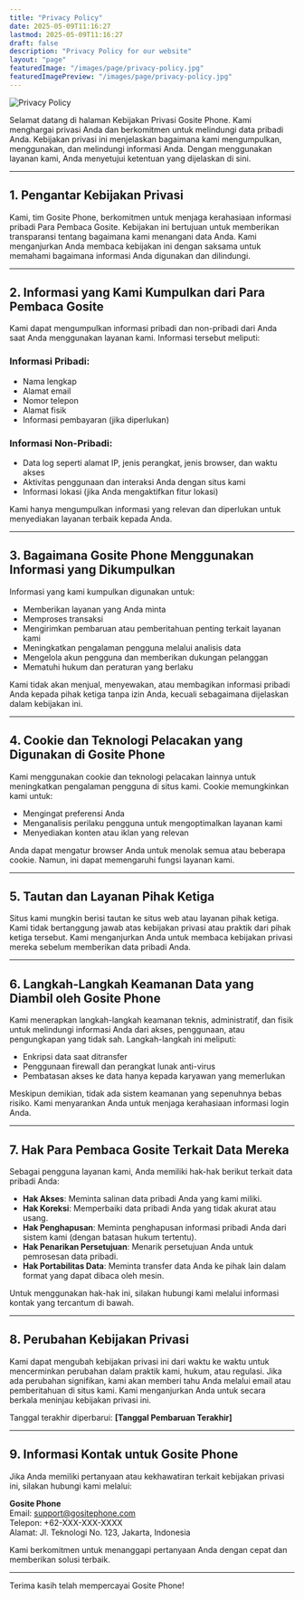```yaml
---
title: "Privacy Policy"
date: 2025-05-09T11:16:27
lastmod: 2025-05-09T11:16:27
draft: false
description: "Privacy Policy for our website"
layout: "page"
featuredImage: "/images/page/privacy-policy.jpg"
featuredImagePreview: "/images/page/privacy-policy.jpg"
---
```


![Privacy Policy](/images/page/privacy-policy.jpg)

Selamat datang di halaman Kebijakan Privasi Gosite Phone. Kami menghargai privasi Anda dan berkomitmen untuk melindungi data pribadi Anda. Kebijakan privasi ini menjelaskan bagaimana kami mengumpulkan, menggunakan, dan melindungi informasi Anda. Dengan menggunakan layanan kami, Anda menyetujui ketentuan yang dijelaskan di sini.

---

## 1. Pengantar Kebijakan Privasi

Kami, tim Gosite Phone, berkomitmen untuk menjaga kerahasiaan informasi pribadi Para Pembaca Gosite. Kebijakan ini bertujuan untuk memberikan transparansi tentang bagaimana kami menangani data Anda. Kami menganjurkan Anda membaca kebijakan ini dengan saksama untuk memahami bagaimana informasi Anda digunakan dan dilindungi.

---

## 2. Informasi yang Kami Kumpulkan dari Para Pembaca Gosite

Kami dapat mengumpulkan informasi pribadi dan non-pribadi dari Anda saat Anda menggunakan layanan kami. Informasi tersebut meliputi:

### Informasi Pribadi:
- Nama lengkap
- Alamat email
- Nomor telepon
- Alamat fisik
- Informasi pembayaran (jika diperlukan)

### Informasi Non-Pribadi:
- Data log seperti alamat IP, jenis perangkat, jenis browser, dan waktu akses
- Aktivitas penggunaan dan interaksi Anda dengan situs kami
- Informasi lokasi (jika Anda mengaktifkan fitur lokasi)

Kami hanya mengumpulkan informasi yang relevan dan diperlukan untuk menyediakan layanan terbaik kepada Anda.

---

## 3. Bagaimana Gosite Phone Menggunakan Informasi yang Dikumpulkan

Informasi yang kami kumpulkan digunakan untuk:
- Memberikan layanan yang Anda minta
- Memproses transaksi
- Mengirimkan pembaruan atau pemberitahuan penting terkait layanan kami
- Meningkatkan pengalaman pengguna melalui analisis data
- Mengelola akun pengguna dan memberikan dukungan pelanggan
- Mematuhi hukum dan peraturan yang berlaku

Kami tidak akan menjual, menyewakan, atau membagikan informasi pribadi Anda kepada pihak ketiga tanpa izin Anda, kecuali sebagaimana dijelaskan dalam kebijakan ini.

---

## 4. Cookie dan Teknologi Pelacakan yang Digunakan di Gosite Phone

Kami menggunakan cookie dan teknologi pelacakan lainnya untuk meningkatkan pengalaman pengguna di situs kami. Cookie memungkinkan kami untuk:
- Mengingat preferensi Anda
- Menganalisis perilaku pengguna untuk mengoptimalkan layanan kami
- Menyediakan konten atau iklan yang relevan

Anda dapat mengatur browser Anda untuk menolak semua atau beberapa cookie. Namun, ini dapat memengaruhi fungsi layanan kami.

---

## 5. Tautan dan Layanan Pihak Ketiga

Situs kami mungkin berisi tautan ke situs web atau layanan pihak ketiga. Kami tidak bertanggung jawab atas kebijakan privasi atau praktik dari pihak ketiga tersebut. Kami menganjurkan Anda untuk membaca kebijakan privasi mereka sebelum memberikan data pribadi Anda.

---

## 6. Langkah-Langkah Keamanan Data yang Diambil oleh Gosite Phone

Kami menerapkan langkah-langkah keamanan teknis, administratif, dan fisik untuk melindungi informasi Anda dari akses, penggunaan, atau pengungkapan yang tidak sah. Langkah-langkah ini meliputi:
- Enkripsi data saat ditransfer
- Penggunaan firewall dan perangkat lunak anti-virus
- Pembatasan akses ke data hanya kepada karyawan yang memerlukan

Meskipun demikian, tidak ada sistem keamanan yang sepenuhnya bebas risiko. Kami menyarankan Anda untuk menjaga kerahasiaan informasi login Anda.

---

## 7. Hak Para Pembaca Gosite Terkait Data Mereka

Sebagai pengguna layanan kami, Anda memiliki hak-hak berikut terkait data pribadi Anda:
- **Hak Akses**: Meminta salinan data pribadi Anda yang kami miliki.
- **Hak Koreksi**: Memperbaiki data pribadi Anda yang tidak akurat atau usang.
- **Hak Penghapusan**: Meminta penghapusan informasi pribadi Anda dari sistem kami (dengan batasan hukum tertentu).
- **Hak Penarikan Persetujuan**: Menarik persetujuan Anda untuk pemrosesan data pribadi.
- **Hak Portabilitas Data**: Meminta transfer data Anda ke pihak lain dalam format yang dapat dibaca oleh mesin.

Untuk menggunakan hak-hak ini, silakan hubungi kami melalui informasi kontak yang tercantum di bawah.

---

## 8. Perubahan Kebijakan Privasi

Kami dapat mengubah kebijakan privasi ini dari waktu ke waktu untuk mencerminkan perubahan dalam praktik kami, hukum, atau regulasi. Jika ada perubahan signifikan, kami akan memberi tahu Anda melalui email atau pemberitahuan di situs kami. Kami menganjurkan Anda untuk secara berkala meninjau kebijakan privasi ini.

Tanggal terakhir diperbarui: **[Tanggal Pembaruan Terakhir]**

---

## 9. Informasi Kontak untuk Gosite Phone

Jika Anda memiliki pertanyaan atau kekhawatiran terkait kebijakan privasi ini, silakan hubungi kami melalui:

**Gosite Phone**  
Email: support@gositephone.com  
Telepon: +62-XXX-XXX-XXXX  
Alamat: Jl. Teknologi No. 123, Jakarta, Indonesia  

Kami berkomitmen untuk menanggapi pertanyaan Anda dengan cepat dan memberikan solusi terbaik.

---

Terima kasih telah mempercayai Gosite Phone!
